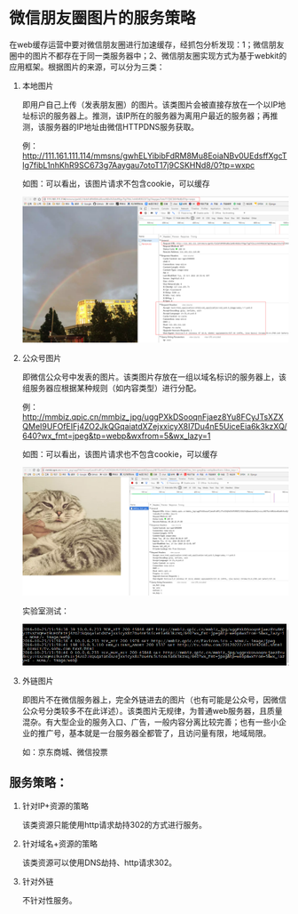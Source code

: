 # 微信朋友圈图片的服务策略

​	在web缓存运营中要对微信朋友圈进行加速缓存，经抓包分析发现：1；微信朋友圈中的图片不都存在于同一类服务器中；2、微信朋友圈实现方式为基于webkit的应用框架。根据图片的来源，可以分为三类：

1. 本地图片

   即用户自己上传（发表朋友圈）的图片。该类图片会被直接存放在一个以IP地址标识的服务器上。推测，该IP所在的服务器为离用户最近的服务器；再推测，该服务器的IP地址由微信HTTPDNS服务获取。

   例：http://111.161.111.114/mmsns/gwhELYibibFdRM8Mu8EoiaNBv0UEdsffXgcTlg7fibL1nhKhR9SC673g7Aaygau7otoT17j9CSKHNd8/0?tp=wxpc

   如图：可以看出，该图片请求不包含cookie，可以缓存

   ![IP+资源](./pic/IP+资源.png "资源+ip")

2. 公众号图片

   即微信公众号中发表的图片。该类图片存放在一组以域名标识的服务器上，该组服务器应根据某种规则（如内容类型）进行分配。

   例：http://mmbiz.qpic.cn/mmbiz_jpg/uggPXkDSooqnFjaez8Yu8FCyJTsXZXQMeI9UFOfEIFj4ZO2JkQGqaiatdXZejxxicyX8I7Du4nE5UiceEia6k3kzXQ/640?wx_fmt=jpeg&tp=webp&wxfrom=5&wx_lazy=1

   如图：可以看出，该图片请求也不包含cookie，可以缓存

   ![域名+ip](./pic\域名+资源.png)

   实验室测试：

   ![实验室测试结果](./pic\实验1.png)

3. 外链图片

   即图片不在微信服务器上，完全外链进去的图片（也有可能是公众号，因微信公众号分类较多不在此详述）。该类图片无规律，为普通web服务器，且质量混杂。有大型企业的服务入口、广告，一般内容分离比较完善；也有一些小企业的推广号，基本就是一台服务器全都管了，且访问量有限，地域局限。

   如：京东商城、微信投票

## 服务策略：

1. 针对IP+资源的策略

   该类资源只能使用http请求劫持302的方式进行服务。

2. 针对域名+资源的策略

   该类资源可以使用DNS劫持、http请求302。

3. 针对外链

   不针对性服务。







